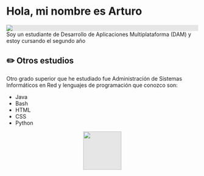 # Hola, mi nombre es Arturo

<img style="display: block;-webkit-user-select: none;margin: auto;background-color: hsl(0, 0%, 90%);" src="https://github.com/images/mona-whisper.gif"> Soy un estudiante de Desarrollo de Aplicaciones Multiplataforma (DAM) y estoy cursando el segundo año

## ✏️ Otros estudios

Otro grado superior que he estudiado fue Administración de Sistemas Informáticos en Red y lenguajes de programación que conozco son:
- Java
- Bash
- HTML
- CSS
- Python
<div align="center">
<img style="display: block;-webkit-user-select: none;margin: auto;cursor: zoom-in;background-color: hsl(0, 0%, 90%);" src="https://media0.giphy.com/media/v1.Y2lkPTc5MGI3NjExajhoamxvY2o5NmZ5dmF4NTJrZnJ2d28zbnllN3ptOTZubXpqdWFmYiZlcD12MV9pbnRlcm5hbF9naWZfYnlfaWQmY3Q9cw/P6w6nnkUxzQuQ1qyQM/giphy.webp" width="100" height="100
  ">
